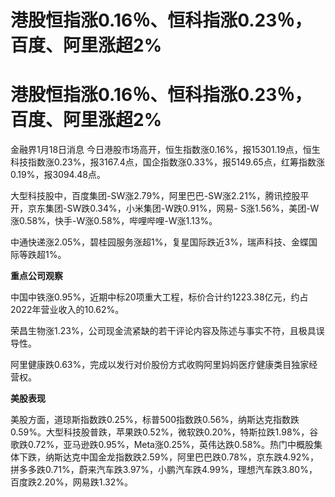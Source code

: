 # 港股恒指涨0.16％、恒科指涨0.23％，百度、阿里涨超2%

# 港股恒指涨0.16％、恒科指涨0.23％，百度、阿里涨超2%

金融界1月18日消息
今日港股市场高开，恒生指数涨0.16%，报15301.19点，恒生科技指数涨0.23%，报3167.4点，国企指数涨0.33%，报5149.65点，红筹指数涨0.19%，报3094.48点。

大型科技股中，百度集团-SW涨2.79%，阿里巴巴-SW涨2.21%，腾讯控股平开，京东集团-SW跌0.34%，小米集团-W跌0.91%，网易-
S涨1.56%，美团-W涨0.58%，快手-W涨0.58%，哔哩哔哩-W涨1.13%。

中通快递涨2.05%，碧桂园服务涨超1%，复星国际跌近3%，瑞声科技、金蝶国际等跌超1%。

**重点公司观察**

中国中铁涨0.95%，近期中标20项重大工程，标价合计约1223.38亿元，约占2022年营业收入的10.62%。

荣昌生物涨1.23%，公司现金流紧缺的若干评论内容及陈述与事实不符，且极具误导性。

阿里健康跌0.63%，完成以发行对价股份方式收购阿里妈妈医疗健康类目独家经营权。

**美股表现**

美股方面，道琼斯指数跌0.25%，标普500指数跌0.56%，纳斯达克指数跌0.59%。大型科技股普跌，苹果跌0.52%，微软跌0.20%，特斯拉跌1.98%，谷歌跌0.72%，亚马逊跌0.95%，Meta涨0.25%，英伟达跌0.58%。热门中概股集体下跌，纳斯达克中国金龙指数跌2.59%，阿里巴巴跌0.78%，京东跌4.92%，拼多多跌0.71%，蔚来汽车跌3.97%，小鹏汽车跌4.99%，理想汽车跌3.80%，百度跌2.20%，网易跌1.32%。


